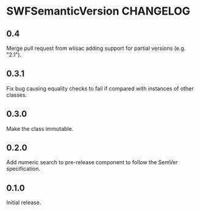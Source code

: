 # SWFSemanticVersion CHANGELOG

## 0.4

Merge pull request from wlisac adding support for partial versions (e.g. "2.1").

## 0.3.1

Fix bug causing equality checks to fail if compared with instances of other classes. 

## 0.3.0

Make the class immutable.

## 0.2.0

Add numeric search to pre-release component to follow the SemVer specification.

## 0.1.0

Initial release.
